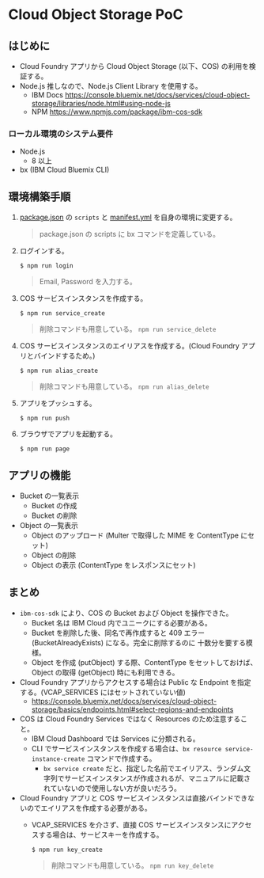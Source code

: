 # Cloud Object Storage PoC

## はじめに
* Cloud Foundry アプリから Cloud Object Storage (以下、COS) の利用を検証する。
* Node.js 推しなので、Node.js Client Library を使用する。
    - IBM Docs https://console.bluemix.net/docs/services/cloud-object-storage/libraries/node.html#using-node-js
    - NPM https://www.npmjs.com/package/ibm-cos-sdk

### ローカル環境のシステム要件
* Node.js
    - 8 以上
* bx (IBM Cloud Bluemix CLI)

## 環境構築手順
1. [package.json](./package.json) の `scripts` と [manifest.yml](./manifest.yml) を自身の環境に変更する。
    > package.json の scripts に bx コマンドを定義している。

1. ログインする。

    ```
    $ npm run login
    ```
    > Email, Password を入力する。

1. COS サービスインスタンスを作成する。

    ```
    $ npm run service_create
    ```
    > 削除コマンドも用意している。 `npm run service_delete`


1. COS サービスインスタンスのエイリアスを作成する。(Cloud Foundry アプリとバインドするため。)

    ```
    $ npm run alias_create
    ```
    > 削除コマンドも用意している。 `npm run alias_delete`


1. アプリをプッシュする。

    ```
    $ npm run push
    ```

1. ブラウザでアプリを起動する。

    ```
    $ npm run page
    ```

## アプリの機能
* Bucket の一覧表示
    - Bucket の作成
    - Bucket の削除
* Object の一覧表示
    - Object のアップロード (Multer で取得した MIME を ContentType にセット)
    - Object の削除
    - Object の表示 (ContentType をレスポンスにセット)

## まとめ
* `ibm-cos-sdk` により、COS の Bucket および Object を操作できた。
    - Bucket 名は IBM Cloud 内でユニークにする必要がある。
    - Bucket を削除した後、同名で再作成すると 409 エラー (BucketAlreadyExists) になる。完全に削除するのに 十数分を要する模様。
    - Object を作成 (putObject) する際、ContentType をセットしておけば、Object の取得 (getObject) 時にも利用できる。
* Cloud Foundry アプリからアクセスする場合は Public な Endpoint を指定する。(VCAP_SERVICES にはセットされていない値)
    - https://console.bluemix.net/docs/services/cloud-object-storage/basics/endpoints.html#select-regions-and-endpoints
*  COS は Cloud Foundry Services ではなく Resources のため注意すること。
    - IBM Cloud Dashboard では Services に分類される。
    - CLI でサービスインスタンスを作成する場合は、`bx resource service-instance-create` コマンドで作成する。
        - `bx service create` だと、指定した名前でエイリアス、ランダム文字列でサービスインスタンスが作成されるが、マニュアルに記載されていないので使用しない方が良いだろう。
* Cloud Foundry アプリと COS サービスインスタンスは直接バインドできないのでエイリアスを作成する必要がある。
    - VCAP_SERVICES を介さず、直接 COS サービスインスタンスにアクセスする場合は、サービスキーを作成する。

        ```
        $ npm run key_create
        ```
        > 削除コマンドも用意している。 `npm run key_delete`

